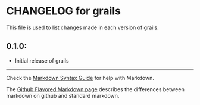 # CHANGELOG for grails

This file is used to list changes made in each version of grails.

## 0.1.0:

* Initial release of grails

- - - 
Check the [Markdown Syntax Guide](http://daringfireball.net/projects/markdown/syntax) for help with Markdown.

The [Github Flavored Markdown page](http://github.github.com/github-flavored-markdown/) describes the differences between markdown on github and standard markdown.
